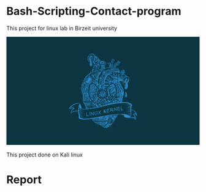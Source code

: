 # Bash-Scripting-Contact-program
This project for linux lab in Birzeit university

![](linux.png)

This project done on Kali linux



# Report

